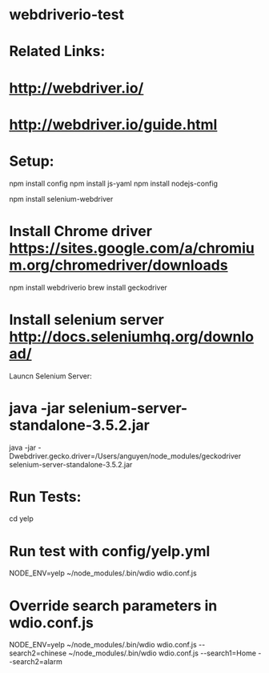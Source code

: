 # webdriverio-test

# Related Links:
# http://webdriver.io/
# http://webdriver.io/guide.html

# Setup:
npm install config
npm install js-yaml
npm install nodejs-config

npm install selenium-webdriver
# Install Chrome driver https://sites.google.com/a/chromium.org/chromedriver/downloads

npm install webdriverio
brew install geckodriver

# Install selenium server http://docs.seleniumhq.org/download/

Launcn Selenium Server:
# java -jar selenium-server-standalone-3.5.2.jar
java -jar -Dwebdriver.gecko.driver=/Users/anguyen/node_modules/geckodriver selenium-server-standalone-3.5.2.jar

# Run Tests:
cd yelp

# Run test with config/yelp.yml
NODE_ENV=yelp
~/node_modules/.bin/wdio wdio.conf.js
# Override search parameters in wdio.conf.js
NODE_ENV=yelp
~/node_modules/.bin/wdio wdio.conf.js --search2=chinese
~/node_modules/.bin/wdio wdio.conf.js --search1=Home --search2=alarm
